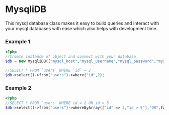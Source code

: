 # MysqliDB
This mysql database class makes it easy to build queries and interact with your mysql databases with ease which also helps with development time. 

### Example 1 
```php
<?php
//Create instance of object and connect with your database
$db = new MysqliDB(["mysql_host","mysql_username","mysql_password","mysql_database"]);

//SELECT * FROM `users` WHERE `id` = 2
$db->select()->from("users")->where("id",2);
```
### Example 2
```php
<?php
//SELECT * FROM `users` WHERE id = 2 OR id > 5
$db->select()->from("users")->whereByArray(["id" => 2,"id > 5"],"OR",false);
```
